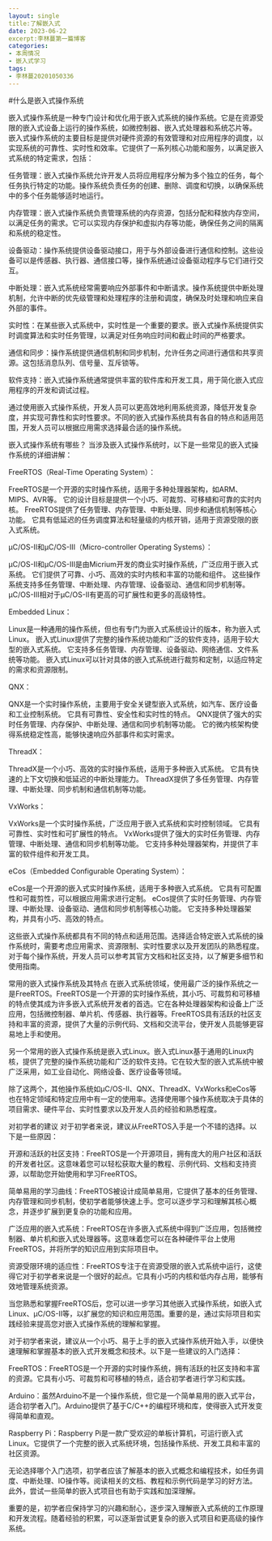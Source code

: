 ```yaml
---
layout: single
title:了解嵌入式
date: 2023-06-22
excerpt:李林蔓第一篇博客
categories:
- 本周情况
- 嵌入式学习
tags:
- 李林蔓20201050336
---
```


#什么是嵌入式操作系统 

嵌入式操作系统是一种专门设计和优化用于嵌入式系统的操作系统。它是在资源受限的嵌入式设备上运行的操作系统，如微控制器、嵌入式处理器和系统芯片等。
嵌入式操作系统的主要目标是提供对硬件资源的有效管理和对应用程序的调度，以实现系统的可靠性、实时性和效率。它提供了一系列核心功能和服务，以满足嵌入式系统的特定需求，包括：

任务管理：嵌入式操作系统允许开发人员将应用程序分解为多个独立的任务，每个任务执行特定的功能。操作系统负责任务的创建、删除、调度和切换，以确保系统中的多个任务能够适时地运行。

内存管理：嵌入式操作系统负责管理系统的内存资源，包括分配和释放内存空间，以满足任务的需求。它可以实现内存保护和虚拟内存等功能，确保任务之间的隔离和系统的稳定性。

设备驱动：操作系统提供设备驱动接口，用于与外部设备进行通信和控制。这些设备可以是传感器、执行器、通信接口等，操作系统通过设备驱动程序与它们进行交互。

中断处理：嵌入式系统经常需要响应外部事件和中断请求。操作系统提供中断处理机制，允许中断的优先级管理和处理程序的注册和调度，确保及时处理和响应来自外部的事件。

实时性：在某些嵌入式系统中，实时性是一个重要的要求。嵌入式操作系统提供实时调度算法和实时任务管理，以满足对任务响应时间和截止时间的严格要求。

通信和同步：操作系统提供通信机制和同步机制，允许任务之间进行通信和共享资源。这包括消息队列、信号量、互斥锁等。

软件支持：嵌入式操作系统通常提供丰富的软件库和开发工具，用于简化嵌入式应用程序的开发和调试过程。

通过使用嵌入式操作系统，开发人员可以更高效地利用系统资源，降低开发复杂度，并实现可靠性和实时性要求。不同的嵌入式操作系统具有各自的特点和适用范围，开发人员可以根据应用需求选择最合适的操作系统。

嵌入式操作系统有哪些？
当涉及嵌入式操作系统时，以下是一些常见的嵌入式操作系统的详细讲解：

FreeRTOS（Real-Time Operating System）：

FreeRTOS是一个开源的实时操作系统，适用于多种处理器架构，如ARM、MIPS、AVR等。
它的设计目标是提供一个小巧、可裁剪、可移植和可靠的实时内核。
FreeRTOS提供了任务管理、内存管理、中断处理、同步和通信机制等核心功能。
它具有低延迟的任务调度算法和轻量级的内核开销，适用于资源受限的嵌入式系统。

μC/OS-II和μC/OS-III（Micro-controller Operating Systems）：

μC/OS-II和μC/OS-III是由Micrium开发的商业实时操作系统，广泛应用于嵌入式系统。
它们提供了可靠、小巧、高效的实时内核和丰富的功能和组件。
这些操作系统支持多任务管理、中断处理、内存管理、设备驱动、通信和同步机制等。
μC/OS-III相对于μC/OS-II有更高的可扩展性和更多的高级特性。

Embedded Linux：

Linux是一种通用的操作系统，但也有专门为嵌入式系统设计的版本，称为嵌入式Linux。
嵌入式Linux提供了完整的操作系统功能和广泛的软件支持，适用于较大型的嵌入式系统。
它支持多任务管理、内存管理、设备驱动、网络通信、文件系统等功能。
嵌入式Linux可以针对具体的嵌入式系统进行裁剪和定制，以适应特定的需求和资源限制。

QNX：

QNX是一个实时操作系统，主要用于安全关键型嵌入式系统，如汽车、医疗设备和工业控制系统。
它具有可靠性、安全性和实时性的特点。
QNX提供了强大的实时任务管理、内存保护、中断处理、通信和同步机制等功能。
它的微内核架构使得系统稳定性高，能够快速响应外部事件和实时需求。

ThreadX：

ThreadX是一个小巧、高效的实时操作系统，适用于多种嵌入式系统。
它具有快速的上下文切换和低延迟的中断处理能力。
ThreadX提供了多任务管理、内存管理、中断处理、同步机制和通信机制等功能。

VxWorks：

VxWorks是一个实时操作系统，广泛应用于嵌入式系统和实时控制领域。
它具有可靠性、实时性和可扩展性的特点。
VxWorks提供了强大的实时任务管理、内存管理、中断处理、通信和同步机制等功能。
它支持多种处理器架构，并提供了丰富的软件组件和开发工具。

eCos（Embedded Configurable Operating System）：

eCos是一个开源的嵌入式实时操作系统，适用于多种嵌入式系统。
它具有可配置性和可裁剪性，可以根据应用需求进行定制。
eCos提供了实时任务管理、内存管理、中断处理、设备驱动、通信和同步机制等核心功能。
它支持多种处理器架构，并具有小巧、高效的特点。

这些嵌入式操作系统都具有不同的特点和适用范围。选择适合特定嵌入式系统的操作系统时，需要考虑应用需求、资源限制、实时性要求以及开发团队的熟悉程度。对于每个操作系统，开发人员可以参考其官方文档和社区支持，以了解更多细节和使用指南。

常用的嵌入式操作系统及其特点
在嵌入式系统领域，使用最广泛的操作系统之一是FreeRTOS。FreeRTOS是一个开源的实时操作系统，其小巧、可裁剪和可移植的特点使其成为许多嵌入式系统开发者的首选。它在各种处理器架构和设备上广泛应用，包括微控制器、单片机、传感器、执行器等。FreeRTOS具有活跃的社区支持和丰富的资源，提供了大量的示例代码、文档和交流平台，使开发人员能够更容易地上手和使用。

另一个常用的嵌入式操作系统是嵌入式Linux。嵌入式Linux基于通用的Linux内核，提供了完整的操作系统功能和广泛的软件支持。它在较大型的嵌入式系统中被广泛采用，如工业自动化、网络设备、医疗设备等领域。

除了这两个，其他操作系统如μC/OS-II、QNX、ThreadX、VxWorks和eCos等也在特定领域和特定应用中有一定的使用率。选择使用哪个操作系统取决于具体的项目需求、硬件平台、实时性要求以及开发人员的经验和熟悉程度。

对初学者的建议
对于初学者来说，建议从FreeRTOS入手是一个不错的选择。以下是一些原因：

开源和活跃的社区支持：FreeRTOS是一个开源项目，拥有庞大的用户社区和活跃的开发者社区。这意味着您可以轻松获取大量的教程、示例代码、文档和支持资源，以帮助您开始使用和学习FreeRTOS。

简单易用的学习曲线：FreeRTOS被设计成简单易用，它提供了基本的任务管理、内存管理和同步机制，使初学者能够快速上手。您可以逐步学习和理解其核心概念，并逐步扩展到更复杂的功能和应用。

广泛应用的嵌入式系统：FreeRTOS在许多嵌入式系统中得到广泛应用，包括微控制器、单片机和嵌入式处理器等。这意味着您可以在各种硬件平台上使用FreeRTOS，并将所学的知识应用到实际项目中。

资源受限环境的适应性：FreeRTOS专注于在资源受限的嵌入式系统中运行，这使得它对于初学者来说是一个很好的起点。它具有小巧的内核和低内存占用，能够有效地管理系统资源。

当您熟悉和掌握FreeRTOS后，您可以进一步学习其他嵌入式操作系统，如嵌入式Linux、μC/OS-II等，以扩展您的知识和应用范围。重要的是，通过实际项目和实践经验来提高您对嵌入式操作系统的理解和掌握。

对于初学者来说，建议从一个小巧、易于上手的嵌入式操作系统开始入手，以便快速理解和掌握基本的嵌入式开发概念和技术。以下是一些建议的入门选择：

FreeRTOS：FreeRTOS是一个开源的实时操作系统，拥有活跃的社区支持和丰富的资源。它具有小巧、可裁剪和可移植的特点，适合初学者进行学习和实践。

Arduino：虽然Arduino不是一个操作系统，但它是一个简单易用的嵌入式平台，适合初学者入门。Arduino提供了基于C/C++的编程环境和库，使得嵌入式开发变得简单和直观。

Raspberry Pi：Raspberry Pi是一款广受欢迎的单板计算机，可运行嵌入式Linux。它提供了一个完整的嵌入式系统环境，包括操作系统、开发工具和丰富的社区资源。

无论选择哪个入门选项，初学者应该了解基本的嵌入式概念和编程技术，如任务调度、中断处理、IO操作等。阅读相关的文档、教程和示例代码是学习的好方法。此外，尝试一些简单的嵌入式项目也有助于实践和加深理解。

重要的是，初学者应保持学习的兴趣和耐心，逐步深入理解嵌入式系统的工作原理和开发流程。随着经验的积累，可以逐渐尝试更复杂的嵌入式项目和更高级的操作系统。
